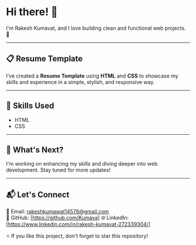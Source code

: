 # Hi there! 👋  

I'm Rakesh Kumavat, and I love building clean and functional web projects. 🚀  

---

## 📋 Resume Template  

I’ve created a **Resume Template** using **HTML** and **CSS** to showcase my skills and experience in a simple, stylish, and responsive way. 

---

## 🔧 Skills Used  

- HTML  
- CSS  

---

## 🚀 What's Next?  

I'm working on enhancing my skills and diving deeper into web development. Stay tuned for more updates!  

---

## 📬 Let's Connect  

📧 Email: rakeshkumawat14578@gmail.com  
🌟 GitHub:   [https://github.com/Kumava]
🌐 LinkedIn: [https://www.linkedin.com/in/rakesh-kumavat-272339304/]

⭐ If you like this project, don't forget to star this repository!  
